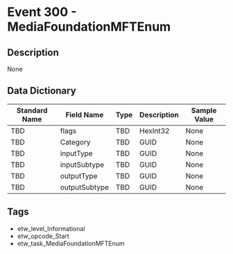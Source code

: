 # Event 300 - MediaFoundationMFTEnum

## Description
None

## Data Dictionary
|Standard Name|Field Name|Type|Description|Sample Value|
|---|---|---|---|---|
|TBD|flags|TBD|HexInt32|None|None|
|TBD|Category|TBD|GUID|None|None|
|TBD|inputType|TBD|GUID|None|None|
|TBD|inputSubtype|TBD|GUID|None|None|
|TBD|outputType|TBD|GUID|None|None|
|TBD|outputSubtype|TBD|GUID|None|None|

## Tags
* etw_level_Informational
* etw_opcode_Start
* etw_task_MediaFoundationMFTEnum